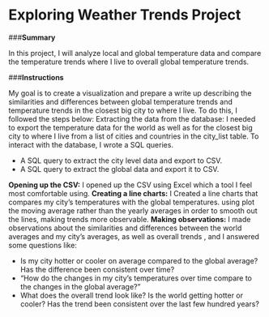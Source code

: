 

# Exploring Weather Trends Project

###**Summary**

In this project, I will analyze local and global temperature data and compare the temperature trends where I live to overall global temperature trends.

###**Instructions**

My goal is to create a visualization and prepare a write up describing the similarities and differences between global temperature trends and temperature trends in the closest big city to where I live. To do this, I followed the steps below:
Extracting the data from the database: I needed to export the temperature data for the world as well as for the closest big city to where I live from a list of cities and countries in the city_list table. To interact with the database, I wrote a SQL queries. 
  - A SQL query to extract the city level data and export to CSV.
  - A SQL query to extract the global data and export it to CSV.

**Opening up the CSV:** I opened up the CSV using Excel which a tool I feel most comfortable using. 
**Creating a line charts:** I Created a line charts that compares my city’s temperatures with the global temperatures. using plot the moving average rather than the yearly averages in order to smooth out the lines, making trends more observable.
**Making observations:** I made observations about the similarities and differences between the world averages and my city’s averages, as well as overall trends ,  and I answered some questions like: 
  - Is my city hotter or cooler on average compared to the global average? Has the difference been consistent over time?
  - “How do the changes in my city’s temperatures over time compare to the changes in the global average?” 
  - What does the overall trend look like? Is the world getting hotter or cooler? Has the trend been consistent over the last few hundred years?
